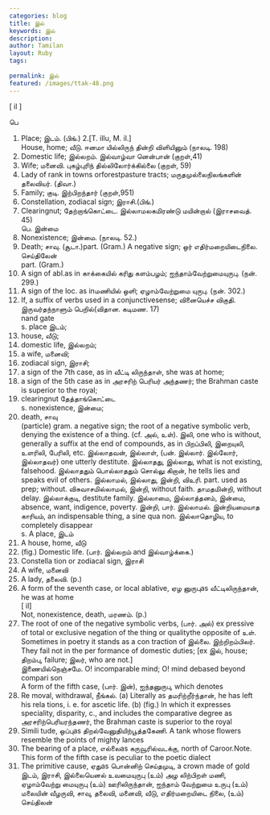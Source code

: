```yaml
---
categories: blog
title: இல்
keywords: இல்
description: 
author: Tamilan
layout: Ruby
tags: 
 
permalink: இல்
featured: /images/ttak-48.png
---
```

  
[ il ]  
  
பெ  
1. Place; இடம். (பிங்.) 2.[T. illu, M. il.]  
House, home; வீடு. ஈனமா யில்லிருந் தின்றி விளியினும் (நாலடி. 198)  
3. Domestic life; இல்லறம். இல்வாழ்வா னென்பான் (குறள்,41)  
4. Wife; மனைவி. புகழ்புரிந் தில்லிலோர்க்கில்லை (குறள், 59)  
5. Lady of rank in towns orforestpasture tracts; மருதமுல்லைநிலங்களின் தலைவியர். (திவா.)  
6. Family; குடி. இற்பிறந்தார் (குறள்,951)  
7. Constellation, zodiacal sign; இராசி.(பிங்.)  
8. Clearingnut; தேற்றாங்கொட்டை. இல்லாமலகமிரண்டு மயின்றால் (இராசவைத். 45)  
பெ. இன்மை  
1. Nonexistence; இன்மை. (நாலடி. 52.)  
2. Death; சாவு. (சூடா.)part. (Gram.) A negative sign; ஒர் எதிர்மறையிடைநிலை. செய்திலேன்  
part. (Gram.)  
1. A sign of abl.as in காக்கையில் கரிது களம்பழம்; ஐந்தாம்வேற்றுமையுருபு. (நன். 299.)  
2. A sign of the loc. as inமணியில் ஒளி; ஏழாம்வேற்றுமை யுருபு. (நன். 302.)  
3. If, a suffix of verbs used in a conjunctivesense; வினையெச்ச விகுதி. இருவர்தந்நாளும் பெறில்(விதான. கடிமண. 17)  
nand gate  
s. place இடம்;  
2. house, வீடு;  
3. domestic life, இல்லறம்;  
4. a wife, மனைவி;  
5. zodiacal sign, இராசி;  
6. a sign of the 7th case, as in வீட்டி லிருந்தாள், she was at home;  
7. a sign of the 5th case as in அரசரிற் பெரியர் அந்தணர்; the Brahman caste is superior to the royal;  
8. clearingnut தேத்தாங்கொட்டை  
s. nonexistence, இன்மை;  
2. death, சாவு  
(particle) gram. a negative sign; the root of a negative symbolic verb, denying the existence of a thing. (cf. அல், உள்). இலி, one who is without, generally a suffix at the end of compounds, as in பிறப்பிலி, இறையுலி, உளரிலி, பேரிலி, etc. இல்லாதவன், இல்லாள், (பன். இல்லார். இல்லோர், இல்லாதவர்) one utterly destitute. இல்லாதது, இல்லாது, what is not existing, falsehood. இல்லாததும் பொல்லாததும் சொல்லு கிறான், he tells lies and speaks evil of others. இல்லாமல், இல்லாது, இன்றி, விஉரி. part. used as prep; without. விசுவாசமில்லாமல், இன்றி, without faith. தாமதமின்றி, without delay. இல்லாக்குடி, destitute family. இல்லாமை, இல்லாத்தனம், இன்மை, absence, want, indigence, poverty. இன்றி, பார். இல்லாமல். இன்றியமையாத காரியம், an indispensable thing, a sine qua non. இல்லாதொழிய, to completely disappear  
s. A place, இடம்  
2. A house, home, வீடு  
3. (fig.) Domestic life. (பார். இல்லறம் and இல்வாழ்க்கை.)  
4. Constella tion or zodiacal sign, இராசி  
5. A wife, மனைவி  
6. A lady, தலைவி. (p.)  
7. A form of the seventh case, or local ablative, ஏழ னுருபுas வீட்டிலிருந்தான், he was at home  
[ il]  
Not, nonexistence, death, மரணம். (p.)  
2. The root of one of the negative symbolic verbs, (பார். அல்) ex pressive of total or exclusive negation of the thing or qualitythe opposite of உள். Sometimes in poetry it stands as a con traction of இல்லை. இற்றிறம்பிலர். They fail not in the per formance of domestic duties; [ex இல், house; திறம்பு, failure; இலர், who are not.]  
இணையில்நெஞ்சமே. O! incomparable mind; O! mind debased beyond compari son  
A form of the fifth case, (பார். இன்), ஐந்தனுருபு, which denotes  
1. Re moval, withdrawal, நீங்கல். (a) Literally as தமரிற்றீர்ந்தான், he has left his rela tions, i. e. for ascetic life. (b) (fig.) In which it expresses speciality, disparity, c., and includes the comparative degree as அரசரிற்பெரியரந்தணர், the Brahman caste is superior to the royal  
2. Simili tude, ஒப்புas திறல்வேனுதியிற்பூத்தகேணி. A tank whose flowers resemble the points of mighty lances  
3. The bearing of a place, எல்லைas கருவூரில்வடக்கு, north of Caroor.Note. This form of the fifth case is peculiar to the poetic dialect  
4. The primitive cause, ஏதுas பொன்னிற் செய்தமுடி, a crown made of gold  
இடம், இராசி, இல்லையெனல் உவமையுருபு (உம்) அழ லிற்பிறள் மணி, ஏழாம்வேற்று மையுருபு (உம்) ஊரிலிருந்தான், ஐந்தாம் வேற்றுமை உருபு (உம்) மலையின் வீழருவி, சாவு, தலைவி, மனைவி, வீடு, எதிர்மறையிடை நிலை, (உம்) செய்திலன்